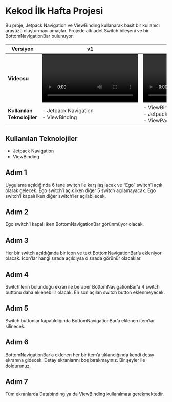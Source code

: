 # Kekod İlk Hafta Projesi

Bu proje, Jetpack Navigation ve ViewBinding kullanarak basit bir kullanıcı arayüzü oluşturmayı amaçlar. Projede altı adet Switch bileşeni ve bir BottomNavigationBar bulunuyor.

| **Versiyon**            | v1         | v2          |
|-------------------------|------------|-------------|
| **Videosu**              | <video src="https://github.com/user-attachments/assets/5bdae665-0c59-40d1-8e82-7e2325b6bfcc" controls width="300"/> | <video src="https://github.com/user-attachments/assets/a7ac2918-fe07-4178-aaba-33ccaee5cfff" controls width="300"/> |
| **Kullanılan Teknolojiler** | - Jetpack Navigation <br> - ViewBinding | - ViewBinding <br> - Jetpack Navigation <br> - ViewPager |



## Kullanılan Teknolojiler

- Jetpack Navigation
- ViewBinding

## Adım 1

Uygulama açıldığında 6 tane switch ile karşılaşılacak ve “Ego” switch’i açık olarak gelecek. Ego switch’i açık iken diğer 5 switch açılamayacak. Ego switch’i kapalı iken diğer switch’ler açılabilecek.

## Adım 2

Ego switch’i kapalı iken BottomNavigationBar görünmüyor olacak.

## Adım 3

Her bir switch açıldığında bir icon ve text BottomNavigationBar’a ekleniyor olacak. Icon’lar hangi sırada açıldıysa o sırada görünür olacaklar.

## Adım 4

Switch’lerin bulunduğu ekran ile beraber BottomNavigationBar’a 4 switch buttonu daha eklenebilir olacak. En son açılan switch button eklenmeyecek.

## Adım 5

Switch buttonlar kapatıldığında BottomNavigationBar’a eklenen item’lar silinecek.

## Adım 6

BottomNavigationBar’a eklenen her bir item’a tıklandığında kendi detay ekranına gidecek. Detay ekranlarını boş bırakmayınız. Bir şeyler ile doldurunuz.

## Adım 7

Tüm ekranlarda Databinding ya da ViewBinding kullanılması gerekmektedir.



